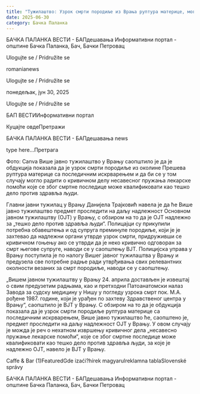 ```yaml
---
title: "Тужилаштво: Узрок смрти породиље из Врања руптура материце, могуће несавесно поступање лекара"
date: 2025-06-30
category: Бачка Паланка
---
```


БАЧКА ПАЛАНКА ВЕСТИ - БАПдешавања Информативни портал - општине Бачка Паланка, Бач, Бачки Петровац

Ulogujte se / Pridružite se

romanianews

Ulogujte se / Pridružite se

понедељак, јун 30, 2025

Ulogujte se / Pridružite se

БАП ВЕСТИИнформативни портал

Куцајте овдеПретражи

БАЧКА ПАЛАНКА ВЕСТИ - БАПдешавања news

type here...Претрага

Фото: Canva
            Више јавно тужилаштво у Врању саопштило је да је обдукција показала да је узрок смрти породиље из околине Прешева руптура материце са последичним искрварењем и да би се у том случају могло радити о кривичном делу несавесног пружања лекарске помоћи које се због смртне последице може квалификовати као тешко дело против здравља људи.

Главни јавни тужилац у Врању Данијела Трајковић навела је да ће Више јавно тужилаштво предмет проследити на даљу надлежност Основном јавном тужилаштву (ОЈТ) у Врању, с обзиром на то да је ОЈТ надлежно за „тешко дело против здравља људи“.
Полицајци су прикупили потребна обавештења и од супруга преминуле породиље, који је је захтевао да надлежни органи утврде узрок смрти, придруживши се кривичном гоњењу ако се утврди да је неко кривично одговоран за смрт његове супруге, наводи се у саопштењу ВЈТ.
Полицијска управа у Врању поступила је по налогу Вишег јавног тужилаштва у Врању и предузела све потребне радње ради утврђивања свих релевантних околности везаних за смрт породиље, наводи се у саопштењу.


„Вишем јавном тужилаштву у Врању 24. априла достављен је извештај о свим предузетим радњама, као и претходни Патоанатомски налаз Завода за судску медицину у Нишу у погледу узрока смрт пок. М.А. рођене 1987. године, који је урађен по захтеву Здравственог центра у Врању“, саопштило је ВЈТ у Врању.
С обзиром на то да је обдукција показала да је узрок смрти породиље руптура материце са последичним искрварењем, Више јавно тужилаштво ће, саопштено је, предмет проследити на даљу надлежност ОЈТ у Врању.
У овом случају је можда је реч о нехатном извршењу кривичног дела „несавесно пружање лекарске помоћи“, које се због смртне последице може квалификовати као тешко дело против здравља људи, за које је надлежно ОЈТ, навело је ВЈТ у Врању.

Caffe & Bar (1)FeaturedGde izaći?hírek magyarulreklamna tablaSlovenské správy

БАЧКА ПАЛАНКА ВЕСТИ - БАПдешавања Информативни портал - општине Бачка Паланка, Бач, Бачки Петровац
